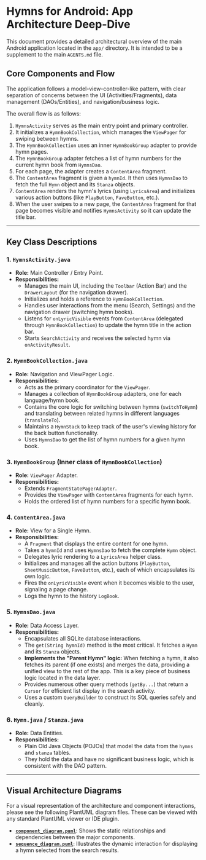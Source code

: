 # Hymns for Android: App Architecture Deep-Dive

This document provides a detailed architectural overview of the main Android application located in the `app/` directory. It is intended to be a supplement to the main `AGENTS.md` file.

## Core Components and Flow

The application follows a model-view-controller-like pattern, with clear separation of concerns between the UI (Activities/Fragments), data management (DAOs/Entities), and navigation/business logic.

The overall flow is as follows:
1.  `HymnsActivity` serves as the main entry point and primary controller.
2.  It initializes a `HymnBookCollection`, which manages the `ViewPager` for swiping between hymns.
3.  The `HymnBookCollection` uses an inner `HymnBookGroup` adapter to provide hymn pages.
4.  The `HymnBookGroup` adapter fetches a list of hymn numbers for the current hymn book from `HymnsDao`.
5.  For each page, the adapter creates a `ContentArea` fragment.
6.  The `ContentArea` fragment is given a `hymnId`. It then uses `HymnsDao` to fetch the full `Hymn` object and its `Stanza` objects.
7.  `ContentArea` renders the hymn's lyrics (using `LyricsArea`) and initializes various action buttons (like `PlayButton`, `FaveButton`, etc.).
8.  When the user swipes to a new page, the `ContentArea` fragment for that page becomes visible and notifies `HymnsActivity` so it can update the title bar.

---

## Key Class Descriptions

### 1. `HymnsActivity.java`
-   **Role:** Main Controller / Entry Point.
-   **Responsibilities:**
    -   Manages the main UI, including the `Toolbar` (Action Bar) and the `DrawerLayout` (for the navigation drawer).
    -   Initializes and holds a reference to `HymnBookCollection`.
    -   Handles user interactions from the menu (Search, Settings) and the navigation drawer (switching hymn books).
    -   Listens for `onLyricVisible` events from `ContentArea` (delegated through `HymnBookCollection`) to update the hymn title in the action bar.
    -   Starts `SearchActivity` and receives the selected hymn via `onActivityResult`.

### 2. `HymnBookCollection.java`
-   **Role:** Navigation and ViewPager Logic.
-   **Responsibilities:**
    -   Acts as the primary coordinator for the `ViewPager`.
    -   Manages a collection of `HymnBookGroup` adapters, one for each language/hymn book.
    -   Contains the core logic for switching between hymns (`switchToHymn`) and translating between related hymns in different languages (`translateTo`).
    -   Maintains a `HymnStack` to keep track of the user's viewing history for the back button functionality.
    -   Uses `HymnsDao` to get the list of hymn numbers for a given hymn book.

### 3. `HymnBookGroup` (Inner class of `HymnBookCollection`)
-   **Role:** `ViewPager` Adapter.
-   **Responsibilities:**
    -   Extends `FragmentStatePagerAdapter`.
    -   Provides the `ViewPager` with `ContentArea` fragments for each hymn.
    -   Holds the ordered list of hymn numbers for a specific hymn book.

### 4. `ContentArea.java`
-   **Role:** View for a Single Hymn.
-   **Responsibilities:**
    -   A `Fragment` that displays the entire content for one hymn.
    -   Takes a `hymnId` and uses `HymnsDao` to fetch the complete `Hymn` object.
    -   Delegates lyric rendering to a `LyricsArea` helper class.
    -   Initializes and manages all the action buttons (`PlayButton`, `SheetMusicButton`, `FaveButton`, etc.), each of which encapsulates its own logic.
    -   Fires the `onLyricVisible` event when it becomes visible to the user, signaling a page change.
    -   Logs the hymn to the history `LogBook`.

### 5. `HymnsDao.java`
-   **Role:** Data Access Layer.
-   **Responsibilities:**
    -   Encapsulates all SQLite database interactions.
    -   The `get(String hymnId)` method is the most critical. It fetches a `Hymn` and its `Stanza` objects.
    -   **Implements the "Parent Hymn" logic:** When fetching a hymn, it also fetches its parent (if one exists) and merges the data, providing a unified view to the rest of the app. This is a key piece of business logic located in the data layer.
    -   Provides numerous other query methods (`getBy...`) that return a `Cursor` for efficient list display in the search activity.
    -   Uses a custom `QueryBuilder` to construct its SQL queries safely and cleanly.

### 6. `Hymn.java` / `Stanza.java`
-   **Role:** Data Entities.
-   **Responsibilities:**
    -   Plain Old Java Objects (POJOs) that model the data from the `hymns` and `stanza` tables.
    -   They hold the data and have no significant business logic, which is consistent with the DAO pattern.

---

## Visual Architecture Diagrams

For a visual representation of the architecture and component interactions, please see the following PlantUML diagram files. These can be viewed with any standard PlantUML viewer or IDE plugin.

-   **[`component_diagram.puml`](./component_diagram.puml)**: Shows the static relationships and dependencies between the major components.
-   **[`sequence_diagram.puml`](./sequence_diagram.puml)**: Illustrates the dynamic interaction for displaying a hymn selected from the search results.

